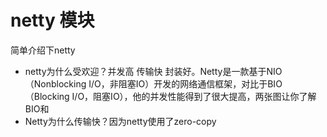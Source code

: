 # netty 模块
简单介绍下netty
* netty为什么受欢迎？并发高 传输快 封装好。Netty是一款基于NIO（Nonblocking I/O，非阻塞IO）开发的网络通信框架，对比于BIO（Blocking I/O，阻塞IO），他的并发性能得到了很大提高，两张图让你了解BIO和
* Netty为什么传输快？因为netty使用了zero-copy